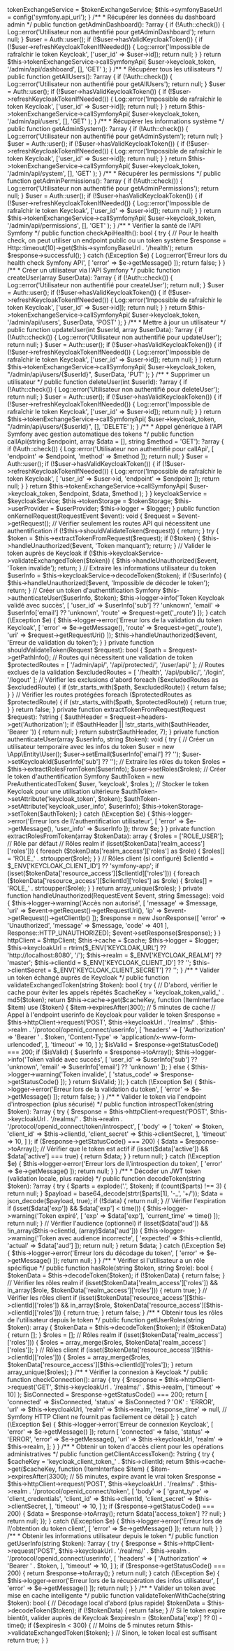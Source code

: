 <?php

namespace App\Services;

use App\Services\KeycloakTokenExchangeService;
use Illuminate\Support\Facades\Http;
use Illuminate\Support\Facades\Log;
use Illuminate\Support\Facades\Auth;

class SymfonyApiService
{
    private KeycloakTokenExchangeService $tokenExchangeService;
    private string $symfonyBaseUrl;

    public function __construct(KeycloakTokenExchangeService $tokenExchangeService)
    {
        $this->tokenExchangeService = $tokenExchangeService;
        $this->symfonyBaseUrl = config('symfony.api_url');
    }

    /**
     * Récupérer les données du dashboard admin
     */
    public function getAdminDashboard(): ?array
    {
        if (!Auth::check()) {
            Log::error('Utilisateur non authentifié pour getAdminDashboard');
            return null;
        }

        $user = Auth::user();
        
        if (!$user->hasValidKeycloakToken()) {
            if (!$user->refreshKeycloakTokenIfNeeded()) {
                Log::error('Impossible de rafraîchir le token Keycloak', ['user_id' => $user->id]);
                return null;
            }
        }

        return $this->tokenExchangeService->callSymfonyApi(
            $user->keycloak_token,
            '/admin/api/dashboard',
            [],
            'GET'
        );
    }

    /**
     * Récupérer tous les utilisateurs
     */
    public function getAllUsers(): ?array
    {
        if (!Auth::check()) {
            Log::error('Utilisateur non authentifié pour getAllUsers');
            return null;
        }

        $user = Auth::user();
        
        if (!$user->hasValidKeycloakToken()) {
            if (!$user->refreshKeycloakTokenIfNeeded()) {
                Log::error('Impossible de rafraîchir le token Keycloak', ['user_id' => $user->id]);
                return null;
            }
        }

        return $this->tokenExchangeService->callSymfonyApi(
            $user->keycloak_token,
            '/admin/api/users',
            [],
            'GET'
        );
    }

    /**
     * Récupérer les informations système
     */
    public function getAdminSystem(): ?array
    {
        if (!Auth::check()) {
            Log::error('Utilisateur non authentifié pour getAdminSystem');
            return null;
        }

        $user = Auth::user();
        
        if (!$user->hasValidKeycloakToken()) {
            if (!$user->refreshKeycloakTokenIfNeeded()) {
                Log::error('Impossible de rafraîchir le token Keycloak', ['user_id' => $user->id]);
                return null;
            }
        }

        return $this->tokenExchangeService->callSymfonyApi(
            $user->keycloak_token,
            '/admin/api/system',
            [],
            'GET'
        );
    }

    /**
     * Récupérer les permissions
     */
    public function getAdminPermissions(): ?array
    {
        if (!Auth::check()) {
            Log::error('Utilisateur non authentifié pour getAdminPermissions');
            return null;
        }

        $user = Auth::user();
        
        if (!$user->hasValidKeycloakToken()) {
            if (!$user->refreshKeycloakTokenIfNeeded()) {
                Log::error('Impossible de rafraîchir le token Keycloak', ['user_id' => $user->id]);
                return null;
            }
        }

        return $this->tokenExchangeService->callSymfonyApi(
            $user->keycloak_token,
            '/admin/api/permissions',
            [],
            'GET'
        );
    }

    /**
     * Vérifier la santé de l'API Symfony
     */
    public function checkApiHealth(): bool
    {
        try {
            // Pour le health check, on peut utiliser un endpoint public ou un token système
            $response = Http::timeout(10)->get($this->symfonyBaseUrl . '/health');
            
            return $response->successful();
        } catch (\Exception $e) {
            Log::error('Erreur lors du health check Symfony API', [
                'error' => $e->getMessage()
            ]);
            return false;
        }
    }

    /**
     * Créer un utilisateur via l'API Symfony
     */
    public function createUser(array $userData): ?array
    {
        if (!Auth::check()) {
            Log::error('Utilisateur non authentifié pour createUser');
            return null;
        }

        $user = Auth::user();
        
        if (!$user->hasValidKeycloakToken()) {
            if (!$user->refreshKeycloakTokenIfNeeded()) {
                Log::error('Impossible de rafraîchir le token Keycloak', ['user_id' => $user->id]);
                return null;
            }
        }

        return $this->tokenExchangeService->callSymfonyApi(
            $user->keycloak_token,
            '/admin/api/users',
            $userData,
            'POST'
        );
    }

    /**
     * Mettre à jour un utilisateur
     */
    public function updateUser(int $userId, array $userData): ?array
    {
        if (!Auth::check()) {
            Log::error('Utilisateur non authentifié pour updateUser');
            return null;
        }

        $user = Auth::user();
        
        if (!$user->hasValidKeycloakToken()) {
            if (!$user->refreshKeycloakTokenIfNeeded()) {
                Log::error('Impossible de rafraîchir le token Keycloak', ['user_id' => $user->id]);
                return null;
            }
        }

        return $this->tokenExchangeService->callSymfonyApi(
            $user->keycloak_token,
            "/admin/api/users/{$userId}",
            $userData,
            'PUT'
        );
    }

    /**
     * Supprimer un utilisateur
     */
    public function deleteUser(int $userId): ?array
    {
        if (!Auth::check()) {
            Log::error('Utilisateur non authentifié pour deleteUser');
            return null;
        }

        $user = Auth::user();
        
        if (!$user->hasValidKeycloakToken()) {
            if (!$user->refreshKeycloakTokenIfNeeded()) {
                Log::error('Impossible de rafraîchir le token Keycloak', ['user_id' => $user->id]);
                return null;
            }
        }

        return $this->tokenExchangeService->callSymfonyApi(
            $user->keycloak_token,
            "/admin/api/users/{$userId}",
            [],
            'DELETE'
        );
    }

    /**
     * Appel générique à l'API Symfony avec gestion automatique des tokens
     */
    public function callApi(string $endpoint, array $data = [], string $method = 'GET'): ?array
    {
        if (!Auth::check()) {
            Log::error('Utilisateur non authentifié pour callApi', [
                'endpoint' => $endpoint,
                'method' => $method
            ]);
            return null;
        }

        $user = Auth::user();
        
        if (!$user->hasValidKeycloakToken()) {
            if (!$user->refreshKeycloakTokenIfNeeded()) {
                Log::error('Impossible de rafraîchir le token Keycloak', [
                    'user_id' => $user->id,
                    'endpoint' => $endpoint
                ]);
                return null;
            }
        }

        return $this->tokenExchangeService->callSymfonyApi(
            $user->keycloak_token,
            $endpoint,
            $data,
            $method
        );
    }
}

<?php

namespace App\EventListener;

use App\Service\KeycloakService;
use Psr\Log\LoggerInterface;
use Symfony\Component\HttpFoundation\JsonResponse;
use Symfony\Component\HttpFoundation\Request;
use Symfony\Component\HttpFoundation\Response;
use Symfony\Component\HttpKernel\Event\RequestEvent;
use Symfony\Component\HttpKernel\Exception\UnauthorizedHttpException;
use Symfony\Component\Security\Core\Authentication\Token\Storage\TokenStorageInterface;
use Symfony\Component\Security\Core\Authentication\Token\PreAuthenticatedToken;
use Symfony\Component\Security\Core\User\UserProviderInterface;

class KeycloakTokenListener
{
    private KeycloakService $keycloakService;
    private TokenStorageInterface $tokenStorage;
    private UserProviderInterface $userProvider;
    private LoggerInterface $logger;

    public function __construct(
        KeycloakService $keycloakService,
        TokenStorageInterface $tokenStorage,
        UserProviderInterface $userProvider,
        LoggerInterface $logger
    ) {
        $this->keycloakService = $keycloakService;
        $this->tokenStorage = $tokenStorage;
        $this->userProvider = $userProvider;
        $this->logger = $logger;
    }

    public function onKernelRequest(RequestEvent $event): void
    {
        $request = $event->getRequest();

        // Vérifier seulement les routes API qui nécessitent une authentification
        if (!$this->shouldValidateToken($request)) {
            return;
        }

        try {
            $token = $this->extractTokenFromRequest($request);

            if (!$token) {
                $this->handleUnauthorized($event, 'Token manquant');
                return;
            }

            // Valider le token auprès de Keycloak
            if (!$this->keycloakService->validateExchangedToken($token)) {
                $this->handleUnauthorized($event, 'Token invalide');
                return;
            }

            // Extraire les informations utilisateur du token
            $userInfo = $this->keycloakService->decodeToken($token);
            
            if (!$userInfo) {
                $this->handleUnauthorized($event, 'Impossible de décoder le token');
                return;
            }

            // Créer un token d'authentification Symfony
            $this->authenticateUser($userInfo, $token);

            $this->logger->info('Token Keycloak validé avec succès', [
                'user_id' => $userInfo['sub'] ?? 'unknown',
                'email' => $userInfo['email'] ?? 'unknown',
                'route' => $request->get('_route')
            ]);

        } catch (\Exception $e) {
            $this->logger->error('Erreur lors de la validation du token Keycloak', [
                'error' => $e->getMessage(),
                'route' => $request->get('_route'),
                'uri' => $request->getRequestUri()
            ]);

            $this->handleUnauthorized($event, 'Erreur de validation du token');
        }
    }

    private function shouldValidateToken(Request $request): bool
    {
        $path = $request->getPathInfo();
        
        // Routes qui nécessitent une validation de token
        $protectedRoutes = [
            '/admin/api/',
            '/api/protected/',
            '/user/api/'
        ];

        // Routes exclues de la validation
        $excludedRoutes = [
            '/health',
            '/api/public/',
            '/login',
            '/logout'
        ];

        // Vérifier les exclusions d'abord
        foreach ($excludedRoutes as $excludedRoute) {
            if (str_starts_with($path, $excludedRoute)) {
                return false;
            }
        }

        // Vérifier les routes protégées
        foreach ($protectedRoutes as $protectedRoute) {
            if (str_starts_with($path, $protectedRoute)) {
                return true;
            }
        }

        return false;
    }

    private function extractTokenFromRequest(Request $request): ?string
    {
        $authHeader = $request->headers->get('Authorization');

        if (!$authHeader || !str_starts_with($authHeader, 'Bearer ')) {
            return null;
        }

        return substr($authHeader, 7);
    }

    private function authenticateUser(array $userInfo, string $token): void
    {
        try {
            // Créer un utilisateur temporaire avec les infos du token
            $user = new \App\Entity\User();
            $user->setEmail($userInfo['email'] ?? '');
            $user->setKeycloakId($userInfo['sub'] ?? '');
            
            // Extraire les rôles du token
            $roles = $this->extractRolesFromToken($userInfo);
            $user->setRoles($roles);

            // Créer le token d'authentification Symfony
            $authToken = new PreAuthenticatedToken(
                $user,
                'keycloak',
                $roles
            );

            // Stocker le token Keycloak pour une utilisation ultérieure
            $authToken->setAttribute('keycloak_token', $token);
            $authToken->setAttribute('keycloak_user_info', $userInfo);

            $this->tokenStorage->setToken($authToken);

        } catch (\Exception $e) {
            $this->logger->error('Erreur lors de l\'authentification utilisateur', [
                'error' => $e->getMessage(),
                'user_info' => $userInfo
            ]);
            throw $e;
        }
    }

    private function extractRolesFromToken(array $tokenData): array
    {
        $roles = ['ROLE_USER']; // Rôle par défaut

        // Rôles realm
        if (isset($tokenData['realm_access']['roles'])) {
            foreach ($tokenData['realm_access']['roles'] as $role) {
                $roles[] = 'ROLE_' . strtoupper($role);
            }
        }

        // Rôles client (si configuré)
        $clientId = $_ENV['KEYCLOAK_CLIENT_ID'] ?? 'symfony-app';
        if (isset($tokenData['resource_access'][$clientId]['roles'])) {
            foreach ($tokenData['resource_access'][$clientId]['roles'] as $role) {
                $roles[] = 'ROLE_' . strtoupper($role);
            }
        }

        return array_unique($roles);
    }

    private function handleUnauthorized(RequestEvent $event, string $message): void
    {
        $this->logger->warning('Accès non autorisé', [
            'message' => $message,
            'uri' => $event->getRequest()->getRequestUri(),
            'ip' => $event->getRequest()->getClientIp()
        ]);

        $response = new JsonResponse([
            'error' => 'Unauthorized',
            'message' => $message,
            'code' => 401
        ], Response::HTTP_UNAUTHORIZED);

        $event->setResponse($response);
    }
}

<?php

namespace App\Service;

use Psr\Log\LoggerInterface;
use Symfony\Contracts\HttpClient\HttpClientInterface;
use Symfony\Contracts\Cache\CacheInterface;
use Symfony\Contracts\Cache\ItemInterface;

class KeycloakService
{
    private HttpClientInterface $httpClient;
    private CacheInterface $cache;
    private LoggerInterface $logger;
    private string $keycloakUrl;
    private string $realm;
    private string $clientId;
    private string $clientSecret;

    public function __construct(
        HttpClientInterface $httpClient,
        CacheInterface $cache,
        LoggerInterface $logger
    ) {
        $this->httpClient = $httpClient;
        $this->cache = $cache;
        $this->logger = $logger;
        
        $this->keycloakUrl = rtrim($_ENV['KEYCLOAK_URL'] ?? 'http://localhost:8080', '/');
        $this->realm = $_ENV['KEYCLOAK_REALM'] ?? 'master';
        $this->clientId = $_ENV['KEYCLOAK_CLIENT_ID'] ?? '';
        $this->clientSecret = $_ENV['KEYCLOAK_CLIENT_SECRET'] ?? '';
    }

    /**
     * Valider un token échangé auprès de Keycloak
     */
    public function validateExchangedToken(string $token): bool
    {
        try {
            // D'abord, vérifier le cache pour éviter les appels répétés
            $cacheKey = 'keycloak_token_valid_' . md5($token);
            
            return $this->cache->get($cacheKey, function (ItemInterface $item) use ($token) {
                $item->expiresAfter(300); // 5 minutes de cache
                
                // Appel à l'endpoint userinfo de Keycloak pour valider le token
                $response = $this->httpClient->request('POST', 
                    $this->keycloakUrl . '/realms/' . $this->realm . '/protocol/openid_connect/userinfo',
                    [
                        'headers' => [
                            'Authorization' => 'Bearer ' . $token,
                            'Content-Type' => 'application/x-www-form-urlencoded',
                        ],
                        'timeout' => 10,
                    ]
                );

                $isValid = $response->getStatusCode() === 200;
                
                if ($isValid) {
                    $userInfo = $response->toArray();
                    $this->logger->info('Token validé avec succès', [
                        'user_id' => $userInfo['sub'] ?? 'unknown',
                        'email' => $userInfo['email'] ?? 'unknown'
                    ]);
                } else {
                    $this->logger->warning('Token invalide', [
                        'status_code' => $response->getStatusCode()
                    ]);
                }

                return $isValid;
            });

        } catch (\Exception $e) {
            $this->logger->error('Erreur lors de la validation du token', [
                'error' => $e->getMessage()
            ]);
            return false;
        }
    }

    /**
     * Valider le token via l'endpoint d'introspection (plus sécurisé)
     */
    public function introspectToken(string $token): ?array
    {
        try {
            $response = $this->httpClient->request('POST',
                $this->keycloakUrl . '/realms/' . $this->realm . '/protocol/openid_connect/token/introspect',
                [
                    'body' => [
                        'token' => $token,
                        'client_id' => $this->clientId,
                        'client_secret' => $this->clientSecret,
                    ],
                    'timeout' => 10,
                ]
            );

            if ($response->getStatusCode() === 200) {
                $data = $response->toArray();
                
                // Vérifier que le token est actif
                if (isset($data['active']) && $data['active'] === true) {
                    return $data;
                }
            }

            return null;

        } catch (\Exception $e) {
            $this->logger->error('Erreur lors de l\'introspection du token', [
                'error' => $e->getMessage()
            ]);
            return null;
        }
    }

    /**
     * Décoder un JWT token (validation locale, plus rapide)
     */
    public function decodeToken(string $token): ?array
    {
        try {
            $parts = explode('.', $token);

            if (count($parts) !== 3) {
                return null;
            }

            $payload = base64_decode(strtr($parts[1], '-_', '+/'));
            $data = json_decode($payload, true);

            if (!$data) {
                return null;
            }

            // Vérifier l'expiration
            if (isset($data['exp']) && $data['exp'] < time()) {
                $this->logger->warning('Token expiré', [
                    'exp' => $data['exp'],
                    'current_time' => time()
                ]);
                return null;
            }

            // Vérifier l'audience (optionnel)
            if (isset($data['aud']) && !in_array($this->clientId, (array)$data['aud'])) {
                $this->logger->warning('Token avec audience incorrecte', [
                    'expected' => $this->clientId,
                    'actual' => $data['aud']
                ]);
                return null;
            }

            return $data;

        } catch (\Exception $e) {
            $this->logger->error('Erreur lors du décodage du token', [
                'error' => $e->getMessage()
            ]);
            return null;
        }
    }

    /**
     * Vérifier si l'utilisateur a un rôle spécifique
     */
    public function hasRole(string $token, string $role): bool
    {
        $tokenData = $this->decodeToken($token);

        if (!$tokenData) {
            return false;
        }

        // Vérifier les rôles realm
        if (isset($tokenData['realm_access']['roles']) &&
            in_array($role, $tokenData['realm_access']['roles'])) {
            return true;
        }

        // Vérifier les rôles client
        if (isset($tokenData['resource_access'][$this->clientId]['roles']) &&
            in_array($role, $tokenData['resource_access'][$this->clientId]['roles'])) {
            return true;
        }

        return false;
    }

    /**
     * Obtenir tous les rôles de l'utilisateur depuis le token
     */
    public function getUserRoles(string $token): array
    {
        $tokenData = $this->decodeToken($token);

        if (!$tokenData) {
            return [];
        }

        $roles = [];

        // Rôles realm
        if (isset($tokenData['realm_access']['roles'])) {
            $roles = array_merge($roles, $tokenData['realm_access']['roles']);
        }

        // Rôles client
        if (isset($tokenData['resource_access'][$this->clientId]['roles'])) {
            $roles = array_merge($roles, $tokenData['resource_access'][$this->clientId]['roles']);
        }

        return array_unique($roles);
    }

    /**
     * Vérifier la connexion à Keycloak
     */
    public function checkConnection(): array
    {
        try {
            $response = $this->httpClient->request('GET', 
                $this->keycloakUrl . '/realms/' . $this->realm,
                ['timeout' => 10]
            );

            $isConnected = $response->getStatusCode() === 200;

            return [
                'connected' => $isConnected,
                'status' => $isConnected ? 'OK' : 'ERROR',
                'url' => $this->keycloakUrl,
                'realm' => $this->realm,
                'response_time' => null, // Symfony HTTP Client ne fournit pas facilement ce détail
            ];

        } catch (\Exception $e) {
            $this->logger->error('Erreur de connexion Keycloak', [
                'error' => $e->getMessage()
            ]);

            return [
                'connected' => false,
                'status' => 'ERROR',
                'error' => $e->getMessage(),
                'url' => $this->keycloakUrl,
                'realm' => $this->realm,
            ];
        }
    }

    /**
     * Obtenir un token d'accès client pour les opérations administratives
     */
    public function getClientAccessToken(): ?string
    {
        try {
            $cacheKey = 'keycloak_client_token_' . $this->clientId;

            return $this->cache->get($cacheKey, function (ItemInterface $item) {
                $item->expiresAfter(3300); // 55 minutes, expire avant le vrai token

                $response = $this->httpClient->request('POST',
                    $this->keycloakUrl . '/realms/' . $this->realm . '/protocol/openid_connect/token',
                    [
                        'body' => [
                            'grant_type' => 'client_credentials',
                            'client_id' => $this->clientId,
                            'client_secret' => $this->clientSecret,
                        ],
                        'timeout' => 10,
                    ]
                );

                if ($response->getStatusCode() === 200) {
                    $data = $response->toArray();
                    return $data['access_token'] ?? null;
                }

                return null;
            });

        } catch (\Exception $e) {
            $this->logger->error('Erreur lors de l\'obtention du token client', [
                'error' => $e->getMessage()
            ]);
            return null;
        }
    }

    /**
     * Obtenir les informations utilisateur depuis le token
     */
    public function getUserInfo(string $token): ?array
    {
        try {
            $response = $this->httpClient->request('POST',
                $this->keycloakUrl . '/realms/' . $this->realm . '/protocol/openid_connect/userinfo',
                [
                    'headers' => [
                        'Authorization' => 'Bearer ' . $token,
                    ],
                    'timeout' => 10,
                ]
            );

            if ($response->getStatusCode() === 200) {
                return $response->toArray();
            }

            return null;

        } catch (\Exception $e) {
            $this->logger->error('Erreur lors de la récupération des infos utilisateur', [
                'error' => $e->getMessage()
            ]);
            return null;
        }
    }

    /**
     * Valider un token avec mise en cache intelligente
     */
    public function validateTokenWithCache(string $token): bool
    {
        // Décodage local d'abord (plus rapide)
        $tokenData = $this->decodeToken($token);
        
        if (!$tokenData) {
            return false;
        }

        // Si le token expire bientôt, valider auprès de Keycloak
        $expiresIn = ($tokenData['exp'] ?? 0) - time();
        
        if ($expiresIn < 300) { // Moins de 5 minutes
            return $this->validateExchangedToken($token);
        }

        // Sinon, le token local est suffisant
        return true;
    }
}
